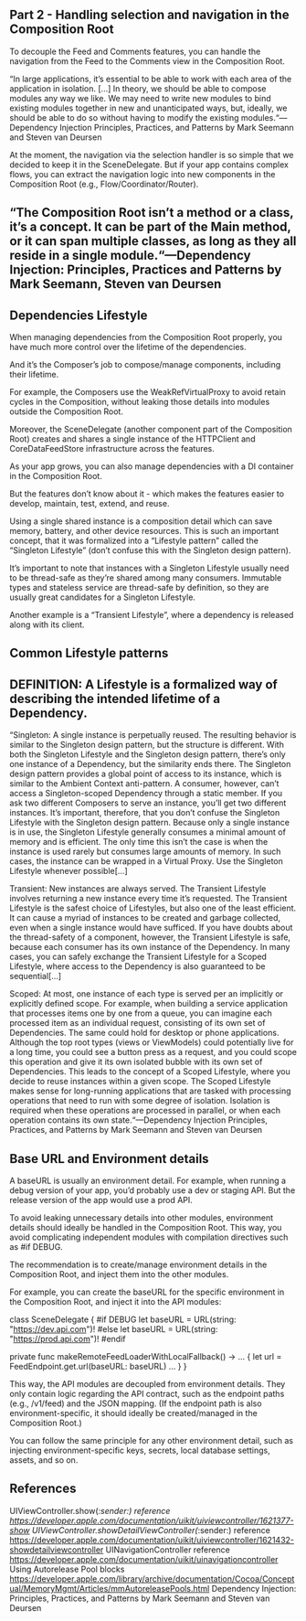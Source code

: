 
## Part 2 - Handling selection and navigation in the Composition Root


To decouple the Feed and Comments features, you can handle the navigation from the Feed to the Comments view in the Composition Root.

“In large applications, it’s essential to be able to work with each area of the application in isolation. [...] In theory, we should be able to compose modules any way we like. We may need to write new modules to bind existing modules together in new and unanticipated ways, but, ideally, we should be able to do so without having to modify the existing modules.“—Dependency Injection Principles, Practices, and Patterns by Mark Seemann and Steven van Deursen

At the moment, the navigation via the selection handler is so simple that we decided to keep it in the SceneDelegate. But if your app contains complex flows, you can extract the navigation logic into new components in the Composition Root (e.g., Flow/Coordinator/Router).

## “The Composition Root isn’t a method or a class, it’s a concept. It can be part of the Main method, or it can span multiple classes, as long as they all reside in a single module.“—Dependency Injection: Principles, Practices and Patterns by Mark Seemann, Steven van Deursen

## Dependencies Lifestyle

When managing dependencies from the Composition Root properly, you have much more control over the lifetime of the dependencies.

And it’s the Composer’s job to compose/manage components, including their lifetime.

For example, the Composers use the WeakRefVirtualProxy to avoid retain cycles in the Composition, without leaking those details into modules outside the Composition Root.

Moreover, the SceneDelegate (another component part of the Composition Root) creates and shares a single instance of the HTTPClient and CoreDataFeedStore infrastructure across the features.

As your app grows, you can also manage dependencies with a DI container in the Composition Root.

But the features don’t know about it - which makes the features easier to develop, maintain, test, extend, and reuse.

Using a single shared instance is a composition detail which can save memory, battery, and other device resources. This is such an important concept, that it was formalized into a “Lifestyle pattern” called the “Singleton Lifestyle” (don’t confuse this with the Singleton design pattern).

It’s important to note that instances with a Singleton Lifestyle usually need to be thread-safe as they’re shared among many consumers. Immutable types and stateless service are thread-safe by definition, so they are usually great candidates for a Singleton Lifestyle.

Another example is a “Transient Lifestyle”, where a dependency is released along with its client.

## Common Lifestyle patterns

## DEFINITION: A Lifestyle is a formalized way of describing the intended lifetime of a Dependency.

“Singleton: A single instance is perpetually reused. The resulting behavior is similar to the Singleton design pattern, but the structure is different. With both the Singleton Lifestyle and the Singleton design pattern, there’s only one instance of a Dependency, but the similarity ends there. The Singleton design pattern provides a global point of access to its instance, which is similar to the Ambient Context anti-pattern. A consumer, however, can’t access a Singleton-scoped Dependency through a static member. If you ask two different Composers to serve an instance, you’ll get two different instances. It’s important, therefore, that you don’t confuse the Singleton Lifestyle with the Singleton design pattern. Because only a single instance is in use, the Singleton Lifestyle generally consumes a minimal amount of memory and is efficient. The only time this isn’t the case is when the instance is used rarely but consumes large amounts of memory. In such cases, the instance can be wrapped in a Virtual Proxy. Use the Singleton Lifestyle whenever possible[...]

Transient: New instances are always served. The Transient Lifestyle involves returning a new instance every time it’s requested. The Transient Lifestyle is the safest choice of Lifestyles, but also one of the least efficient. It can cause a myriad of instances to be created and garbage collected, even when a single instance would have sufficed. If you have doubts about the thread-safety of a component, however, the Transient Lifestyle is safe, because each consumer has its own instance of the Dependency. In many cases, you can safely exchange the Transient Lifestyle for a Scoped Lifestyle, where access to the Dependency is also guaranteed to be sequential[...]

Scoped: At most, one instance of each type is served per an implicitly or explicitly defined scope. For example, when building a service application that processes items one by one from a queue, you can imagine each processed item as an individual request, consisting of its own set of Dependencies. The same could hold for desktop or phone applications. Although the top root types (views or ViewModels) could potentially live for a long time, you could see a button press as a request, and you could scope this operation and give it its own isolated bubble with its own set of Dependencies. This leads to the concept of a Scoped Lifestyle, where you decide to reuse instances within a given scope. The Scoped Lifestyle makes sense for long-running applications that are tasked with processing operations that need to run with some degree of isolation. Isolation is required when these operations are processed in parallel, or when each operation contains its own state.“—Dependency Injection Principles, Practices, and Patterns by Mark Seemann and Steven van Deursen

## Base URL and Environment details

A baseURL is usually an environment detail. For example, when running a debug version of your app, you’d probably use a dev or staging API. But the release version of the app would use a prod API.

To avoid leaking unnecessary details into other modules, environment details should ideally be handled in the Composition Root. This way, you avoid complicating independent modules with compilation directives such as #if DEBUG.

The recommendation is to create/manage environment details in the Composition Root, and inject them into the other modules.

For example, you can create the baseURL for the specific environment in the Composition Root, and inject it into the API modules:

class SceneDelegate {
  #if DEBUG
    let baseURL = URL(string: "https://dev.api.com")!
  #else
    let baseURL = URL(string: "https://prod.api.com")!
  #endif

  private func makeRemoteFeedLoaderWithLocalFallback() -> ... {
    let url = FeedEndpoint.get.url(baseURL: baseURL)
    …
  }
}

This way, the API modules are decoupled from environment details. They only contain logic regarding the API contract, such as the endpoint paths (e.g., /v1/feed) and the JSON mapping. (If the endpoint path is also environment-specific, it should ideally be created/managed in the Composition Root.)

You can follow the same principle for any other environment detail, such as injecting environment-specific keys, secrets, local database settings, assets, and so on.

## References

UIViewController.show(_:sender:) reference https://developer.apple.com/documentation/uikit/uiviewcontroller/1621377-show
UIViewController.showDetailViewController(_:sender:) reference https://developer.apple.com/documentation/uikit/uiviewcontroller/1621432-showdetailviewcontroller
UINavigationController reference https://developer.apple.com/documentation/uikit/uinavigationcontroller
Using Autorelease Pool blocks https://developer.apple.com/library/archive/documentation/Cocoa/Conceptual/MemoryMgmt/Articles/mmAutoreleasePools.html
Dependency Injection: Principles, Practices, and Patterns by Mark Seemann and Steven van Deursen
